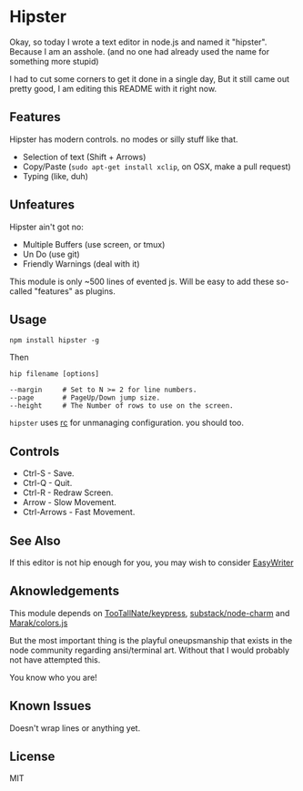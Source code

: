 # Hipster

Okay, so today I wrote a text editor in node.js and named it "hipster". 
Because I am an asshole. 
(and no one had already used the name for something more stupid)

I had to cut some corners to get it done in a single day, But it still came out pretty good, 
I am editing this README with it right now.  

## Features

Hipster has modern controls. no modes or silly stuff like that.

* Selection of text (Shift + Arrows)
* Copy/Paste        (`sudo apt-get install xclip`, on OSX, make a pull request)
* Typing            (like, duh)

## Unfeatures

Hipster ain't got no:

* Multiple Buffers  (use screen, or tmux)
* Un Do             (use git)
* Friendly Warnings (deal with it)

This module is only ~500 lines of evented js. 
Will be easy to add these so-called "features" as plugins.

## Usage

```
npm install hipster -g
```

Then
```
hip filename [options]

--margin     # Set to N >= 2 for line numbers.
--page       # PageUp/Down jump size.
--height     # The Number of rows to use on the screen.

```

`hipster` uses [rc](https://npm.im/rc) for unmanaging configuration. 
you should too.

## Controls

 * Ctrl-S      - Save.
 * Ctrl-Q      - Quit.
 * Ctrl-R      - Redraw Screen.
 * Arrow       - Slow Movement.
 * Ctrl-Arrows - Fast Movement.

## See Also

If this editor is not hip enough for you, you may wish to consider 
[EasyWriter](http://www.webcrunchers.com/stories/easywriter.html)

## Aknowledgements

This module depends on [TooTallNate/keypress](https://github.com/tootallnate/keypress),
[substack/node-charm](https://github.com/substack/node-charm) and 
[Marak/colors.js](https://github.com/Marak/colors.js)

But the most important thing is the playful oneupsmanship that exists in the node
community regarding ansi/terminal art. Without that I would probably not have attempted this.

You know who you are!

## Known Issues

Doesn't wrap lines or anything yet.

## License

MIT
